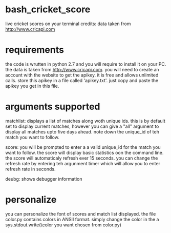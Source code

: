 # bash_cricket_score
live cricket scores on your terminal
credits: data taken from http://www.cricapi.com

# requirements
the code is wrutten in python 2.7 and you will require to install it on your PC.
the data is taken from http://www.cricapi.com. you will need to create an account with the website to get the apikey. it is free and allows unlimited calls.
store this apikey in a file called 'apikey.txt'. just copy and paste the apikey you get in this file.

# arguments supported

matchlist: displays a list of matches along woth unique ids. this is by default set to display current matches, however you can give a "all" argument to display all matches upto five days ahead. note down the unique_id of teh match you want to follow.

score: you will be prompted to enter a a valid unique_id for the match you want to follow. the score will display basic statistics oon the  command line. the score will automaticaly refresh ever 15 seconds. you can change the refresh rate by entering teh argunment timer which will allow you to enter refresh rate in seconds.

deubg: shows debugger information

# personalize

you can personalize the font of scores and match list displayed. the file color.py contains colors in ANSII format. simply change the color in the a sys.stdout.write(\\color you want chosen from color.py)
